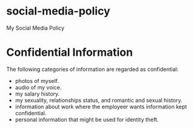 # social-media-policy
My Social Media Policy

# Confidential Information

The following categories of information are regarded as confidential:
  - photos of myself.
  - audio of my voice.
  - my salary history.
  - my sexuality, relationships status, and romantic and sexual history.
  - information about work where the employeer wants information kept confidential.
  - personal information that might be used for identity theft.
